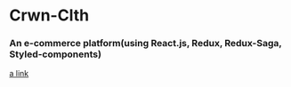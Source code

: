 # Crwn-Clth
### An e-commerce platform(using React.js, Redux, Redux-Saga, Styled-components)
[a link](http://crwn-clth-demo.herokuapp.com/)
